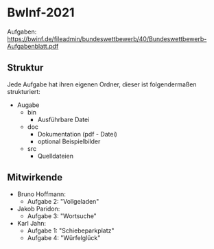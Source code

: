 # BwInf-2021

Aufgaben: https://bwinf.de/fileadmin/bundeswettbewerb/40/Bundeswettbewerb-Aufgabenblatt.pdf

## Struktur

Jede Aufgabe hat ihren eigenen Ordner, dieser ist folgendermaßen strukturiert:
* Augabe
  * bin
    * Ausführbare Datei
  * doc
    * Dokumentation (pdf - Datei)
    * optional Beispielbilder
  * src
    * Quelldateien

## Mitwirkende

* Bruno Hoffmann:
  * Aufgabe 2: "Vollgeladen"
* Jakob Paridon:
  * Aufgabe 3: "Wortsuche"
* Karl Jahn:
  * Aufgabe 1: "Schiebeparkplatz"
  * Aufgabe 4: "Würfelglück"
